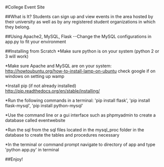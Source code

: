 #College Event Site

##What is It?
Students can sign up and view events in the area hosted by their university as well as by any registered student organizations in which they belong.

##Using Apache2, MySQL, Flask
--Change the MySQL configurations in app.py to fit your environment


##Installing from Scratch
*Make sure python is on your system (python 2 or 3 will work)

*Make sure Apache and MySQL are on your system:
http://howtoubuntu.org/how-to-install-lamp-on-ubuntu
check google if on windows on setting up wamp

*Install pip (if not already installed)
http://pip.readthedocs.org/en/stable/installing/

*Run the following commands in a terminal:
'pip install flask',
'pip install flask-mysql',
'pip install python-mysql'

*Use the command line or a gui interface such as phpmyadmin to create a database called eventwebsite

*Run the sql from the sql files located in the mysql_proc folder in the database to create the tables and procedures necessary

*In the terminal or command prompt navigate to directory of app and type 'python app.py' in terminal

##Enjoy!





